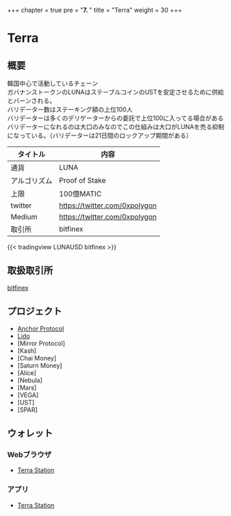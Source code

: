 +++
chapter = true
pre = "<b>7. </b>"
title = "Terra"
weight = 30
+++

# Terra

## 概要

韓国中心で活動しているチェーン  
ガバナンストークンのLUNAはステーブルコインのUSTを安定させるために供給とバーンされる。  
バリデーター数はステーキング額の上位100人  
バリデーターは多くのデリゲーターからの委託で上位100に入ってる場合がある  
バリデーターになれるのは大口のみなのでこの仕組みは大口がLUNAを売る抑制になっている。（バリデーターは21日間のロックアップ期間がある）


タイトル |内容
---|---
通貨|LUNA
アルゴリズム|Proof of Stake
上限|100億MATIC
twitter | https://twitter.com/0xpolygon
Medium | https://twitter.com/0xpolygon
取引所|bitfinex


{{< tradingview LUNAUSD bitfinex >}}

## 取扱取引所
[bitfinex](https://www.bitfinex.com/)  

## プロジェクト
- [Anchor Protocol](/terra/anchorprotocol/)
- [Lido](/terra/lido/)
- [Mirror Protocol]
- [Kash]
- [Chai Money]
- [Saturn Money]
- [Alice]
- [Nebula]
- [Mars]
- [VEGA]
- [UST]
- [SPAR]

## ウォレット

### Webブラウザ
- [Terra Station](https://station.terra.money/)

### アプリ
- [Terra Station](https://station.terra.money/)

